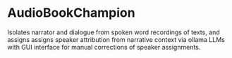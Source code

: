 # AudioBookChampion
Isolates narrator and dialogue from spoken word recordings of texts, and assigns assigns speaker attribution from narrative context via ollama LLMs with GUI interface for manual corrections of speaker assignments. 
